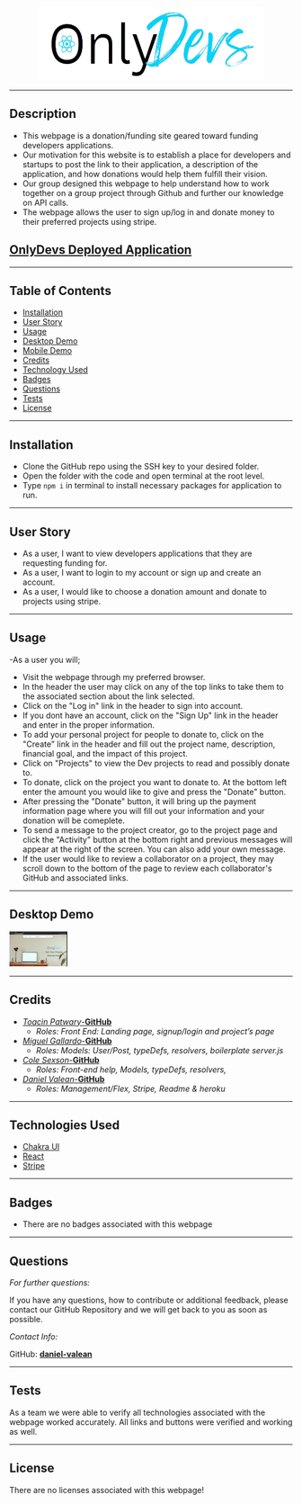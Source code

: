 <p align="center">
    <img width="400" height="130" src="client/src/images/logo.png">
</p>

----

## Description

* This webpage is a donation/funding site geared toward funding developers applications.
* Our motivation for this website is to establish a place for developers and startups to post the link to their application, a description of the application, and how donations would help them fulfill their vision.
* Our group designed this webpage to help understand how to work together on a group project through Github and further our knowledge on API calls.
* The webpage allows the user to sign up/log in and donate money to their preferred projects using stripe.


## [OnlyDevs Deployed Application]()

----

## Table of Contents

* [Installation](#installation)
* [User Story](#user-story)
* [Usage](#usage)
* [Desktop Demo](#desktop-demo)
* [Mobile Demo](#mobile-demo)
* [Credits](#credits)
* [Technology Used](#technologies-used)
* [Badges](#badges)
* [Questions](#questions)
* [Tests](#tests)
* [License](#license)

----

## Installation

* Clone the GitHub repo using the SSH key to your desired folder.
* Open the folder with the code and open terminal at the root level.
* Type ```npm i``` in terminal to install necessary packages for application to run.

----

## User Story

* As a user, I want to view developers applications that they are requesting funding for.
* As a user, I want to login to my account or sign up and create an account.
* As a user, I would like to choose a donation amount and donate to projects using stripe.

----

## Usage

-As a user you will;
* Visit the webpage through my preferred browser.
* In the header the user may click on any of the top links to take them to the associated section about the link selected.
* Click on the "Log in" link in the header to sign into account. 
* If you dont have an account, click on the "Sign Up" link in the header and enter in the proper information.
* To add your personal project for people to donate to, click on the "Create" link in the header and fill out the project name, description, financial goal, and the impact of this project.
* Click on "Projects" to view the Dev projects to read and possibly donate to.
* To donate, click on the project you want to donate to. At the bottom left enter the amount you would like to give and press the "Donate" button.
* After pressing the "Donate" button, it will bring up the payment information page where you will fill out your information and your donation will be comeplete.
* To send a message to the project creator, go to the project page and click the "Activity" button at the bottom right and previous messages will appear at the right of the screen.  You can also add your own message.
* If the user would like to review a collaborator on a project, they may scroll down to the bottom of the page to review each collaborator's GitHub and associated links.

----

## Desktop Demo
<img src= "client/src/images/DesktopDemo.gif"></img>

----

## Credits

* [*Toacin Patwary*-**GitHub**](https://github.com/Toacin)
    * *Roles: Front End: Landing page, signup/login and project’s page* 
* [*Miguel Gallardo*-**GitHub**](https://github.com/magallardo77)
    * *Roles: Models: User/Post, typeDefs, resolvers, boilerplate server.js*
* [*Cole Sexson*-**GitHub**](https://github.com/ColeS82)
    * *Roles: Front-end help, Models, typeDefs, resolvers,*
* [*Daniel Valean*-**GitHub**](https://github.com/daniel-valean)
    * *Roles: Management/Flex, Stripe, Readme & heroku* 

----

## Technologies Used
* [Chakra UI](https://chakra-ui.com/)
* [React](https://reactjs.org/)
* [Stripe](https://stripe.com/)
----

## Badges

* There are no badges associated with this webpage

----

## Questions
*For further questions:*

If you have any questions, how to contribute or additional feedback, please contact our GitHub Repository and we will get back to you as soon as possible.

*Contact Info:*

GitHub: [**daniel-valean**](https://github.com/daniel-valean/OnlyDevs)

----

## Tests

As a team we were able to verify all technologies associated with the webpage worked accurately. All links and buttons were verified and working as well. 

----

## License

There are no licenses associated with this webpage!